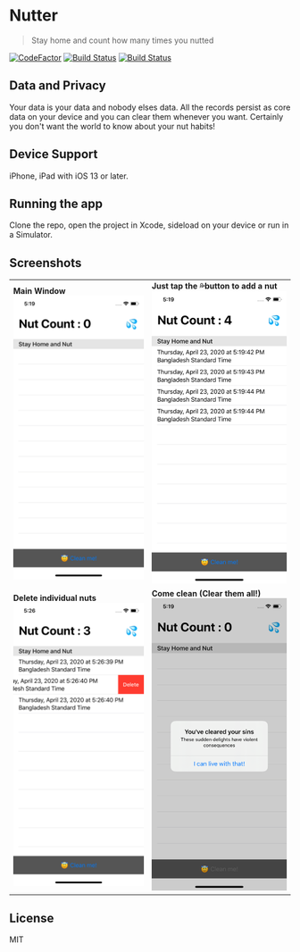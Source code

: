 # Nutter
> Stay home and count how many times you nutted

[![CodeFactor](https://www.codefactor.io/repository/github/shawonashraf/nutter/badge)](https://www.codefactor.io/repository/github/shawonashraf/nutter)
[![Build Status](https://app.bitrise.io/app/11978b60941b962c/status.svg?token=C9dFuS8X4CW2uj6cmzhNGg&branch=master)](https://app.bitrise.io/app/11978b60941b962c)
[![Build Status](https://dev.azure.com/shawonAshraf/Nutter/_apis/build/status/ShawonAshraf.Nutter?branchName=master)](https://dev.azure.com/shawonAshraf/Nutter/_build/latest?definitionId=5&branchName=master)

## Data and Privacy
Your data is your data and nobody elses data. All the records persist as core data on your device and you can clear them whenever you want. Certainly you don't want the world to know about your nut habits!

## Device Support
iPhone, iPad with iOS 13 or later.

## Running the app
Clone the repo, open the project in Xcode, sideload on your device or run in a Simulator.

## Screenshots

<table>
  <tr>
    <td>
      <b>Main Window</b>
      <img src="./Screenshots/1.png">
    </td>
    <td>
      <b>Just tap the 💦button to add a nut</b>
      <img src="./Screenshots/2.png">
    </td>
  </tr>

  <tr>
    <td>
      <b>Delete individual nuts</b>
      <img src="./Screenshots/3.png">
    </td>
    <td>
      <b>Come clean (Clear them all!)</b>
      <img src="./Screenshots/4.png">
    </td>
  </tr>
</table>

## License
MIT
